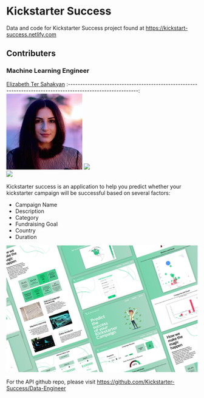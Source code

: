 # Kickstarter Success

Data and code for Kickstarter Success project found at https://kickstart-success.netlify.com

## Contributers
### Machine Learning Engineer

[Elizabeth Ter Sahakyan](https://www.github.com/elizabethts)
:-----------------------------------------------------------------------------------------------------------: 
[<img src="https://github.com/alqu7095/Cryptolytic_README/blob/master/Elizabeth.jpeg" width = "200" />](https://www.github.com/elizabethts) 
[<img src="https://github.com/favicon.ico" width="15" />](https://www.github.com/elizabethts)                      
[<img src="https://static.licdn.com/sc/h/al2o9zrvru7aqj8e1x2rzsrca" width="15">](https://www.linkedin.com/in/elizabethts)

Kickstarter success is an application to help you predict whether your kickstarter campaign will be successful based on several factors: 
- Campaign Name
- Description
- Category
- Fundraising Goal
- Country
- Duration

<img src="https://github.com/Kickstarter-Success/Machine-Learning-Engineer/blob/master/kick%20_thumb.png" width = "800" />

For the API github repo, please visit https://github.com/Kickstarter-Success/Data-Engineer
